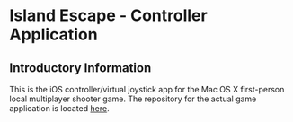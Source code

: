 # Island Escape - Controller Application

## Introductory Information
This is the iOS controller/virtual joystick app for the Mac OS X first-person local multiplayer shooter game. The repository for the actual game application is located [here](https://github.com/egirsova/gameApp "Game Application Repository").


